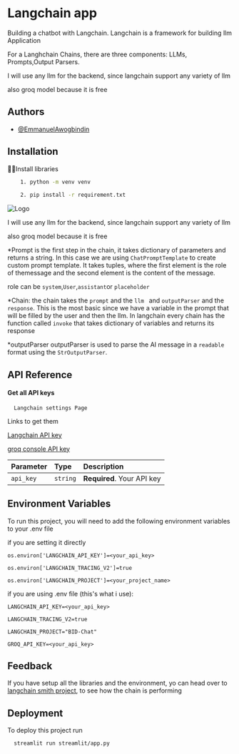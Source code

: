 
# Langchain app
 Building a chatbot with Langchain.
Langchain is a framework for building llm Application 

For a Langhchain Chains, there are three components:
LLMs, Prompts,Output Parsers.

I will use any llm for the backend, since langchain support any  variety of llm 

also groq model because it is free


## Authors

- [@EmmanuelAwogbindin](https://www.linkedin.com/in/emmanuel-awogbindin-42174321b/)


## Installation

👨‍⚖️Install libraries

```bash
    1. python -m venv venv
 
    2. pip install -r requirement.txt
```
    
![Logo](https://av-eks-lekhak.s3.amazonaws.com/media/__sized__/article_images/5_83DdPYD-thumbnail_webp-600x300.webp)

I will use any llm for the backend, since langchain support any  variety of llm 

also groq model because it is free

*Prompt is the first step in the chain, it takes dictionary of parameters and returns a string. In this case we are using `ChatPromptTemplate` to create custom prompt template. It takes tuples, where the first element is the role of themessage and the second element is the content of the message.

role can be `system`,`User`,`assistant`or `placeholder`    

*Chain: the chain takes the `prompt` and the  `llm ` and  `outputParser` and the  `response`. This is the most basic since we have a variable in the prompt that will be filled by the user and then the llm. In langchain every chain has the  function called `invoke` that takes dictionary of variables and returns its response

*outputParser
outputParser is used to parse the AI message in a `readable` format using the `StrOutputParser`.
## API Reference

#### Get all API keys

```http    
  Langchain settings Page 
```
Links to get them

[Langchain API key](Smith.langchain.com/settings)

[groq console API key](console.groq.com/docs/models)

| Parameter | Type     | Description                |
| :-------- | :------- | :------------------------- |
| `api_key` | `string` | **Required**. Your API key |




## Environment Variables

To run this project, you will need to add the following environment variables to your .env file

if you are setting it directly

`os.environ['LANGCHAIN_API_KEY']=<your_api_key>`

`os.environ['LANGCHAIN_TRACING_V2']=true`

`os.environ['LANGCHAIN_PROJECT']=<your_project_name>`

if you are using .env file (this's what i use):

`LANGCHAIN_API_KEY=<your_api_key>`

`LANGCHAIN_TRACING_V2=true`

`LANGCHAIN_PROJECT="BID-Chat"`

`GROQ_API_KEY=<your_api_key>`
## Feedback

If you have setup all the libraries and the environment, yo can head over to [langchain smith project](smith.langchain.com/project), to see how the chain is performing 

## Deployment

To deploy this project run

```bash
  streamlit run streamlit/app.py
```

